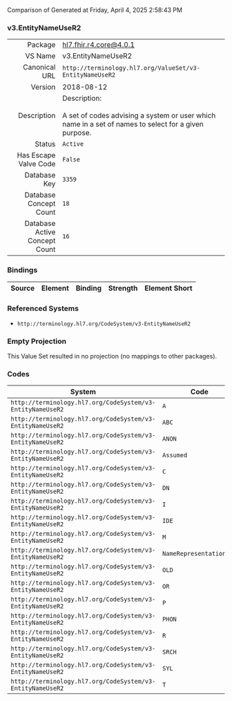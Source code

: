 Comparison of 
Generated at Friday, April 4, 2025 2:58:43 PM

### v3.EntityNameUseR2

|      |     |
| ---: | --- |
| Package | hl7.fhir.r4.core@4.0.1 |
| VS Name | v3.EntityNameUseR2 |
| Canonical URL | `http://terminology.hl7.org/ValueSet/v3-EntityNameUseR2` |
| Version | 2018-08-12 |
| Description | Description:<br/><br/>A set of codes advising a system or user which name in a set of names to select for a given purpose. |
| Status | `Active` |
| Has Escape Valve Code | `False` |
| Database Key | `3359` |
| Database Concept Count | `18` |
| Database Active Concept Count | `16` |
### Bindings

| Source | Element | Binding | Strength | Element Short |
| ------ | ------- | ------- | -------- | ------------- |

### Referenced Systems

* `http://terminology.hl7.org/CodeSystem/v3-EntityNameUseR2`
### Empty Projection

This Value Set resulted in no projection (no mappings to other packages).

### Codes

| System | Code | Display |
| ------ | ---- | ------- |
| `http://terminology.hl7.org/CodeSystem/v3-EntityNameUseR2` | `A` | business name |
| `http://terminology.hl7.org/CodeSystem/v3-EntityNameUseR2` | `ABC` | alphabetic |
| `http://terminology.hl7.org/CodeSystem/v3-EntityNameUseR2` | `ANON` | Anonymous |
| `http://terminology.hl7.org/CodeSystem/v3-EntityNameUseR2` | `Assumed` | Assumed |
| `http://terminology.hl7.org/CodeSystem/v3-EntityNameUseR2` | `C` | customary |
| `http://terminology.hl7.org/CodeSystem/v3-EntityNameUseR2` | `DN` | do not use |
| `http://terminology.hl7.org/CodeSystem/v3-EntityNameUseR2` | `I` | Indigenous/Tribal |
| `http://terminology.hl7.org/CodeSystem/v3-EntityNameUseR2` | `IDE` | ideographic |
| `http://terminology.hl7.org/CodeSystem/v3-EntityNameUseR2` | `M` | maiden name |
| `http://terminology.hl7.org/CodeSystem/v3-EntityNameUseR2` | `NameRepresentationUse` | NameRepresentationUse |
| `http://terminology.hl7.org/CodeSystem/v3-EntityNameUseR2` | `OLD` | no longer in use |
| `http://terminology.hl7.org/CodeSystem/v3-EntityNameUseR2` | `OR` | official registry name |
| `http://terminology.hl7.org/CodeSystem/v3-EntityNameUseR2` | `P` | Other/Pseudonym/Alias |
| `http://terminology.hl7.org/CodeSystem/v3-EntityNameUseR2` | `PHON` | phonetic |
| `http://terminology.hl7.org/CodeSystem/v3-EntityNameUseR2` | `R` | religious |
| `http://terminology.hl7.org/CodeSystem/v3-EntityNameUseR2` | `SRCH` | search |
| `http://terminology.hl7.org/CodeSystem/v3-EntityNameUseR2` | `SYL` | syllabic |
| `http://terminology.hl7.org/CodeSystem/v3-EntityNameUseR2` | `T` | temporary |
